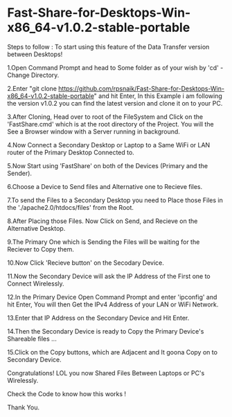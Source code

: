 <h1>Fast-Share-for-Desktops-Win-x86_64-v1.0.2-stable-portable</h1>


Steps to follow : To start using this feature of the Data Transfer version between Desktops!

1.Open Command Prompt and head to Some folder as of your wish by 'cd' - Change Directory.

2.Enter "git clone https://github.com/rpsnaik/Fast-Share-for-Desktops-Win-x86_64-v1.0.2-stable-portable" and hit Enter, In this Example i am following the version v1.0.2 you can find the latest version and clone it on to your PC.

3.After Cloning, Head over to root of the FileSystem and Click on the 'FastShare.cmd' which is at the root directory of the Project. You will the See a Browser window with a Server running in background.

4.Now Connect a Secondary Desktop or Laptop to a Same WiFi or LAN router of the Primary Desktop Connected to.

5.Now Start using 'FastShare' on both of the Devices (Primary and the Sender).

6.Choose a Device to Send files and Alternative one to Recieve files.

7.To send the Files to a Secondary Desktop you need to Place those Files in the './apache2.0/htdocs/files' from the Root.

8.After Placing those Files. Now Click on Send, and Recieve on the Alternative Desktop.

9.The Primary One which is Sending the Files will be waiting for the Reciever to Copy them.

10.Now Click 'Recieve button' on the Secodary Device.

11.Now the Secondary Device will ask the IP Address of the First one to Connect Wirelessly.

12.In the Primary Device Open Command Prompt and enter 'ipconfig' and hit Enter, You will then Get the IPv4 Address of your LAN or WiFi Network.

13.Enter that IP Address on the Secondary Device and Hit Enter.

14.Then the Secondary Device is ready to Copy the Primary Device's Shareable files ...

15.Click on the Copy buttons, which are Adjacent and It goona Copy on to Secondary Device.

Congratulations! LOL you now Shared Files Between Laptops or PC's Wirelessly.

Check the Code to know how this works !

Thank You.
